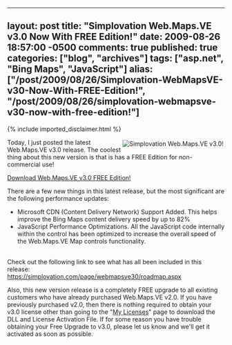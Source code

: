   ---
  layout: post
  title: "Simplovation Web.Maps.VE v3.0 Now With FREE Edition!"
  date: 2009-08-26 18:57:00 -0500
  comments: true
  published: true
  categories: ["blog", "archives"]
  tags: ["asp.net", "Bing Maps", "JavaScript"]
  alias: ["/post/2009/08/26/Simplovation-WebMapsVE-v30-Now-With-FREE-Edition!", "/post/2009/08/26/simplovation-webmapsve-v30-now-with-free-edition!"]
  ---
<!-- more -->
{% include imported_disclaimer.html %}
<p><a href="http://simplovation.com"><img style="float: right;margin: 3px;" src="http://simplovation.com/Files/Images/FocusAreaScreenshot.png" border="0" alt="Simplovation Web.Maps.VE v3.0!" /></a>Today, I just posted the latest Web.Maps.VE v3.0 release. The coolest thing about this new version is that is has a FREE Edition for non-commercial use!</p>
<p><a href="http://simplovation.com/download/">Download Web.Maps.VE v3.0 FREE Edition!</a></p>
<p>There are a few new things in this latest release, but the most significant are the following performance updates:</p>
<ul>
<li> Microsoft CDN (Content Delivery Network) Support Added. This helps improve the Bing Maps content delivery speed by up to 82%</li>
<li>JavaScript Performance Optimizations. All the JavaScript code internally within the control has been optimized to increase the overall speed of the Web.Maps.VE Map controls functionality.</li>
</ul>
<p><br /> Check out the following link to see what has all been included in this release:<br /> <a href="https://simplovation.com/page/webmapsve30/roadmap.aspx">https://simplovation.com/page/webmapsve30/roadmap.aspx</a></p>
<p>Also, this new version release is a completely FREE upgrade to all existing customers who have already purchased Web.Maps.VE v2.0. If you have previously purchased v2.0, then there is nothing required to obtain your v3.0 license other than going to the "<a href="http://simplovation.com/mylicenses/">My Licenses</a>" page to download the DLL and License Activation File. If for some reason you have trouble obtaining your Free Upgrade to v3.0, please let us know and we'll get it activated as soon as possible.</p>
